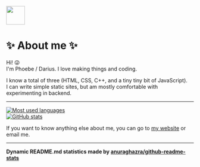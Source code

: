 <a href="https://phoebe-leong.github.io"><img src="https://avatars.githubusercontent.com/u/65205197?v=4" width="50px" height="50px"></a>

# :sparkles: About me :sparkles:

Hi! 😜  
I'm Phoebe / Darius. I love making things and coding. 

I know a total of three (HTML, CSS, C++, and a tiny tiny bit of JavaScript).  
I can write simple static sites, but am mostly comfortable with experimenting in backend.
****
[![Most used languages](https://github-readme-stats.vercel.app/api/top-langs/?username=phoebe-leong&theme=dark)](https://github.com/phoebe-leong?tab=repositories)  
[![GitHub stats](https://github-readme-stats.vercel.app/api?username=phoebe-leong&theme=dark)](https://github.com/phoebe-leong)

If you want to know anything else about me, you can go to [my website](https://phoebe-leong.github.io) or email me.

****

**Dynamic README.md statistics made by [anuraghazra/github-readme-stats](https://github.com/anuraghazra/github-readme-stats)**
